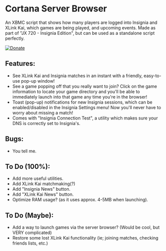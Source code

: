 # Cortana Server Browser
An XBMC script that shows how many players are logged into Insignia and XLink Kai, which games are being played, and upcoming events. Made as part of "JX 720 - Insignia Edition", but can be used as a standalone script perfectly.

[![Donate](https://img.shields.io/badge/Donate-PayPal-green.svg)](https://www.paypal.com/donate/?cmd=_s-xclick&hosted_button_id=8GF4A3XS7ZHFY)

## Features:
- See XLink Kai and Insignia matches in an instant with a friendly, easy-to-use pop-up window!
- See a game popping off that you really want to join? Click on the game information to locate your game directory and you'll be able to immediately launch into that game any time you're in the browser!
- Toast (pop-up) notifications for new Insignia sessions, which can be enabled/disabled in the Insignia Settings menu! Now you'll never have to worry about missing a match!
- Comes with "Insignia Connection Test", a utility which makes sure your DNS is correctly set to Insignia's.

## Bugs: 
- You tell me.

## To Do (100%):
- Add more useful utilities.
- Add XLink Kai matchmaking(?)
- Add "Insignia News" button.
- Add "XLink Kai News" button.
- Optimize RAM usage? (as it uses approx. 4-5MB when launching).

## To Do (Maybe):
- Add a way to launch games via the server browser? (Would be cool, but VERY complicated)
- Restore some lost XLink Kai functionality (ie; joining matches, checking friends lists, etc.)
